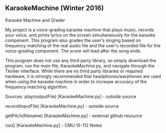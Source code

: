 ## KaraokeMachine (Winter 2016)
Karaoke Machine and Grader

My project is a voice-grading karaoke machine that plays music, records your voice, and prints lyrics on the screen simultaneously for the karaoke component. This program also grades the user's singing based on frequency matching of the real audio file and the user's recorded file for the voice-grading component. The score will lead after the song ends.

This program does not use any third party library, so simply download the program, run the main file, KaraokeMachine.py, and navigate through the Tkinter interface. While there are no third party libraries or required hardware, it is strongly recommended that headphones/earphones are used when using the karaoke machine in order to increase accuracy of the frequency matching algorithm. 

Sources:
play(outputFile) [KaraokeMachine.py] - outside source

record(inputFile) [KaraokeMachine.py] - outside source

getPitch(filename) [KaraokeMachine.py] - external github resource

run() [KaraokeMachine.py] - CMU 15-112 Notes
